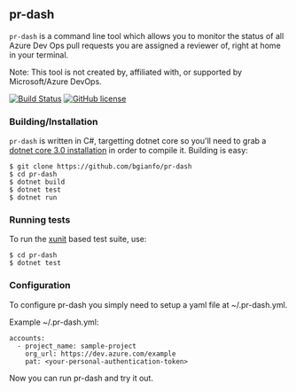 pr-dash
----
`pr-dash` is a command line tool which allows you to monitor the status
of all Azure Dev Ops pull requests you are assigned a reviewer of, right
at home in your terminal.

Note: This tool is not created by, affiliated with, or supported by Microsoft/Azure DevOps.

[![Build Status](https://travis-ci.org/bgianfo/pr-dash.svg?branch=master)](https://travis-ci.org/bgianfo/pr-dash)
[![GitHub license](https://img.shields.io/github/license/bgianfo/pr-dash.svg)]()

### Building/Installation

`pr-dash` is written in C#, targetting dotnet core so you'll need to grab a
[dotnet core 3.0 installation](https://dotnet.microsoft.com/download/dotnet-core/3.0) in order to compile it.
Building is easy:

```
$ git clone https://github.com/bgianfo/pr-dash
$ cd pr-dash
$ dotnet build
$ dotnet test
$ dotnet run
```

### Running tests

To run the [xunit](https://xunit.net/) based test suite, use:

```
$ cd pr-dash
$ dotnet test
```

### Configuration

To configure pr-dash you simply need to setup a yaml file at ~/.pr-dash.yml.

Example ~/.pr-dash.yml:

```
accounts:
  - project_name: sample-project
    org_url: https://dev.azure.com/example
    pat: <your-personal-authentication-token>
```

Now you can run pr-dash and try it out.
